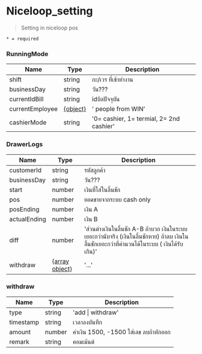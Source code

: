 # Niceloop\_setting
> Setting in niceloop pos

`* = required`

### RunningMode 
| Name | Type | Description
| ----|----|-----------  
shift | string | กะ/เวร ที่เข้าทำงาน
businessDay | string | วัน???  
currentIdBill | string | idบิลปัจจุบัน
currentEmployee | [{object}](employee.md#employeeobj) | ' people from WIN'
cashierMode | string | '0= cashier, 1= termial, 2= 2nd cashier'

### DrawerLogs
| Name | Type | Description
| ----|----|----------- 
customerId | string | รหัสลูกค้า
businessDay | string | วัน???  
start | number |  เงินที่ใส่ในลิ้นชัก
pos | number |  ยอดขายจากระบบ  cash only
posEnding | number |  เงิน A
actualEnding | number |  เงิน B
diff | number |    'ส่วนต่างเงินในลิ้นชัก  A-B      ถ้าบวก เงินในระบบ เยอะกว่านับจริง  (เงินในลิ้นชักหาย)   ถ้าลบ   เงินในลิ้นชักเยอะกว่าที่คำนวนได้ในระบบ ( เงินได้รับเกิน)'
withdraw | [{array object}](setting.md#withdraw) |  '...'

### withdraw
| Name | Type | Description
| ----|----|----------- 
type | string |  'add \| withdraw'               
timestamp | string | เวลาลงบันทึก 
amount | number | ค่าเงิน 1500, -1500 ใส่เลข ลบถ้าหักออก
remark | string |  คอมเม้นต์